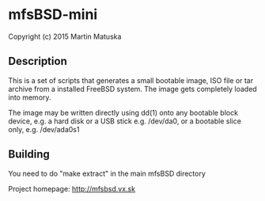 mfsBSD-mini
===========

Copyright (c) 2015 Martin Matuska <mm at FreeBSD.org>

## Description

This is a set of scripts that generates a small bootable image, ISO file or 
tar archive from a installed FreeBSD system. The image gets completely loaded
into memory.

The image may be written directly using dd(1) onto any bootable block device,
e.g. a hard disk or a USB stick e.g. /dev/da0, or a bootable slice only, 
e.g. /dev/ada0s1

## Building

You need to do "make extract" in the main mfsBSD directory 

Project homepage: http://mfsbsd.vx.sk
